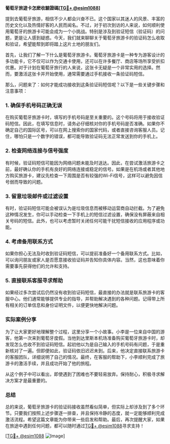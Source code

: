 **葡萄牙旅遊卡怎麽收驗證碼[[TG💪+ @esim1088](https://t.me/s/esim1088)]**

提到去葡萄牙旅游，相信不少人都会兴奋不已。这个国家以其迷人的风景、丰富的历史文化以及热情好客的人民而闻名。不过，对于初次到访的人来说，如何顺利使用葡萄牙的旅游卡可能会成为一个小挑战。特别是涉及到验证短信（验证码）的问题，更是让人感到疑惑。今天，我们就来聊聊关于葡萄牙旅游卡的验证码怎么收取和验证，希望能帮到即将踏上这片土地的朋友们。

首先，让我们了解一下什么是葡萄牙旅游卡。葡萄牙旅游卡是一种专为游客设计的多功能卡，它不仅可以作为交通卡使用，还可以在许多餐厅、商店等场所享受折扣优惠。对于计划在葡萄牙旅行的人来说，这张卡无疑是一个非常实用的选择。然而，要激活这张卡并开始使用，通常需要通过手机接收一条验证码短信。

那么，问题来了：如何才能成功接收到这条验证码短信呢？以下是一些关键步骤和注意事项：

### 1. 确保手机号码正确无误

在购买葡萄牙旅游卡时，填写的手机号码是至关重要的。这个号码将用于接收验证码短信。因此，在填写信息时，请务必仔细核对你的手机号码是否准确。如果你不确定自己的国际区号，可以在网上搜索你的国家代码，或者直接咨询客服人员。记住，哪怕只是一个数字的错误，都可能导致验证码无法正常发送到你的手机上。

### 2. 检查网络连接与信号强度

有时候，验证码短信可能因为网络问题未能及时送达。因此，在尝试激活旅游卡之前，最好确认你的手机有良好的网络连接或稳定的信号。如果是在机场或者其他地方购买旅游卡，建议先检查一下周围是否有较强的Wi-Fi信号，这样可以避免因信号弱而导致的问题。

### 3. 留意垃圾邮件或过滤设置

有时，验证码短信可能会被误认为是垃圾信息而被移动运营商自动拦截。为了避免这种情况发生，你可以手动检查一下手机上的短信过滤设置，确保没有屏蔽来自相关号码的短信。此外，也可以考虑暂时关闭任何可能干扰短信接收的应用程序或功能。

### 4. 考虑备用联系方式

如果你担心无法及时收到验证码短信，可以提前准备好一个备用联系方式。比如，可以询问朋友或家人是否愿意接收验证码并告知你具体内容。当然，这也意味着你需要事先获得他们的允许和支持。

### 5. 直接联系客服寻求帮助

如果经过多次尝试后仍然没有收到验证码短信，最直接的办法就是联系旅游卡的客服中心。他们通常能够提供专业的指导，并帮助解决遇到的各种问题。记得带上所有相关的订单信息和身份证明文件，以便更快地解决问题。

### 实际案例分享

为了让大家更好地理解整个过程，这里分享一个小故事。小李是一位来自中国的游客，他第一次来到葡萄牙度假。当他到达里斯本机场准备购买葡萄牙旅游卡时，却发现怎么也收不到验证码短信。起初他以为是自己输入的手机号码有问题，于是重新核对了一遍。但即便如此，验证码依旧迟迟未到。后来，他决定直接联系旅游卡的客服团队，详细说明了自己的情况。最终，在客服的帮助下，小李顺利完成了旅游卡的激活手续，并且成功开始了他的旅程。

从这个例子中可以看出，即使遇到了困难也不要轻易放弃。保持耐心，积极寻求解决方案才是最重要的。

### 总结

总的来说，葡萄牙旅游卡的验证码接收虽然看似简单，但实际上却涉及到了多个环节。只要我们按照上述步骤逐一排查，并且保持冷静的态度，就一定能够顺利完成激活流程。希望这篇文章能为你带来一些启发和帮助。最后，再次提醒大家，如果在旅途中遇到任何问题，都可以随时通过[TG💪+ @esim1088](https://t.me/s/esim1088)寻求支持！

[[TG💪+ @esim1088](https://t.me/s/esim1088) ![Image](https://i.postimg.cc/4NQfJmqS/Snipaste-2025-05-13-00-14-12.png)]